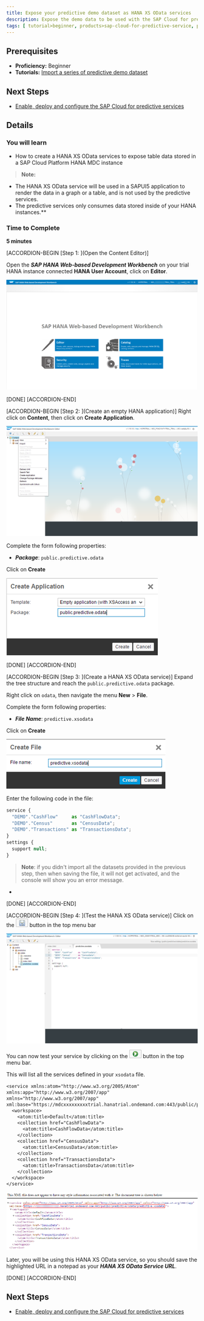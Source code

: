 ```yaml
---
title: Expose your predictive demo dataset as HANA XS OData services
description: Expose the demo data to be used with the SAP Cloud for predictive services as HANA XS OData services
tags: [ tutorial>beginner, products>sap-cloud-for-predictive-service, products>sap-hana, products>sap-cloud-platform, topic>odata ]
---
```


## Prerequisites
  - **Proficiency:** Beginner
  - **Tutorials:** [Import a series of predictive demo dataset](http://www.sap.com/developer/tutorials/hcpps-hana-dataset-import.html)

## Next Steps
  - [Enable, deploy and configure the SAP Cloud for predictive services](http://www.sap.com/developer/tutorials/hcpps-ps-configure.html)

## Details
### You will learn
  - How to create a HANA XS OData services to expose table data stored in a SAP Cloud Platform HANA MDC instance

>**Note:**
  - The HANA XS OData service will be used in a SAPUI5 application to render the data in a graph or a table, and is not used by the predictive services.
  - The predictive services only consumes data stored inside of your HANA instances.**

### Time to Complete
  **5 minutes**

[ACCORDION-BEGIN [Step 1: ](Open the Content Editor)]

Open the ***SAP HANA Web-based Development Workbench*** on your trial HANA instance connected **HANA User Account**, click on **Editor**.

![SAP HANA Web-based Development Workbench](01.png)

[DONE]
[ACCORDION-END]

[ACCORDION-BEGIN [Step 2: ](Create an empty HANA application)]
Right click on **Content**, then click on **Create Application**.

![SAP HANA Web-based Development Workbench](02.png)

Complete the form following properties:

  - ***Package***: `public.predictive.odata`

Click on **Create**

![New Application](03.png)

[DONE]
[ACCORDION-END]

[ACCORDION-BEGIN [Step 3: ](Create a HANA XS OData service)]
Expand the tree structure and reach the `public.predictive.odata` package.

Right click on `odata`, then navigate the menu **New** > **File**.

Complete the form following properties:

  - ***File Name***: `predictive.xsodata`

Click on **Create**

![New Package](04.png)

Enter the following code in the file:

```js
service {
  "DEMO"."CashFlow"     as "CashFlowData";
  "DEMO"."Census"       as "CensusData";
  "DEMO"."Transactions" as "TransactionsData";
}
settings {
  support null;
}
```

>**Note**: if you didn't import all the datasets provided in the previous step, then when saving the file, it will not get activated, and the console will show you an error message.

-

[DONE]
[ACCORDION-END]

[ACCORDION-BEGIN [Step 4: ](Test the HANA XS OData service)]
Click on the ![save](0-save.png) button in the top menu bar

![XS OData](05.png)

You can now test your service by clicking on the ![run](0-run.png) button in the top menu bar.

This will list all the services defined in your `xsodata` file.

```
<service xmlns:atom="http://www.w3.org/2005/Atom" xmlns:app="http://www.w3.org/2007/app" xmlns="http://www.w3.org/2007/app" xml:base="https://mdcxxxxxxxxxtrial.hanatrial.ondemand.com:443/public/predictive/odata/predictive.xsodata/">
  <workspace>
    <atom:title>Default</atom:title>
    <collection href="CashFlowData">
      <atom:title>CashFlowData</atom:title>
    </collection>
    <collection href="CensusData">
      <atom:title>CensusData</atom:title>
    </collection>
    <collection href="TransactionsData">
      <atom:title>TransactionsData</atom:title>
    </collection>
  </workspace>
</service>
```

![OData Service List](06.png)

Later, you will be using this HANA XS OData service, so you should save the highlighted URL in a notepad as your ***HANA XS OData Service URL***.

[DONE]
[ACCORDION-END]

## Next Steps
  - [Enable, deploy and configure the SAP Cloud for predictive services](http://www.sap.com/developer/tutorials/hcpps-ps-configure.html)
